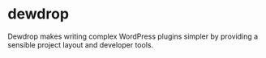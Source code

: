 dewdrop
=======

Dewdrop makes writing complex WordPress plugins simpler by providing a sensible project layout and developer tools.